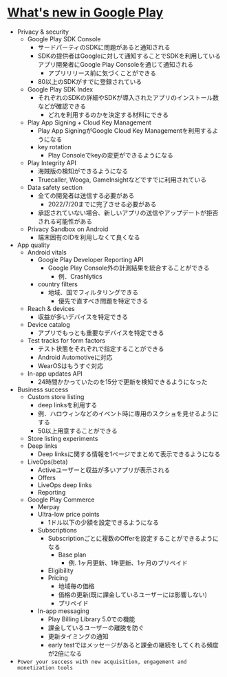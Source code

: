 # [What's new in Google Play](https://io.google/2022/program/e1fe8007-7338-4e33-814b-ecbfcb706c5e/)

* Privacy & security
  * Google Play SDK Console
    * サードパーティのSDKに問題があると通知される
    * SDKの提供者はGoogleに対して通知することでSDKを利用しているアプリ開発者にGoogle Play Consoleを通じて通知される
      * アプリリリース前に気づくことができる
    * 80以上のSDKがすでに登録されている
  * Google Play SDK Index
    * それぞれのSDKの詳細やSDKが導入されたアプリのインストール数などが確認できる
      * どれを利用するのかを決定する材料にできる
  * Play App Signing + Cloud Key Management
    * Play App SigningがGoogle Cloud Key Managementを利用するようになる
    * key rotation
      * Play Consoleでkeyの変更ができるようになる
  * Play Integrity API
    * 海賊版の検知ができるようになる
    * Truecaller, Wooga, GameInsightなどですでに利用されている
  * Data safety section
    * 全ての開発者は送信する必要がある
      * 2022/7/20までに完了させる必要がある
    * 承認されていない場合、新しいアプリの送信やアップデートが拒否される可能性がある
  * Privacy Sandbox on Android
    * 端末固有のIDを利用しなくて良くなる
* App quality
  * Android vitals
    * Google Play Developer Reporting API
      * Google Play Console外の計測結果を統合することができる
        * 例．Crashlytics
    * country filters
      * 地域、国でフィルタリングできる
        * 優先で直すべき問題を特定できる
  * Reach & devices
    * 収益が多いデバイスを特定できる
  * Device catalog
    * アプリでもっとも重要なデバイスを特定できる
  * Test tracks for form factors
    * テスト状態をそれぞれで指定することができる
    * Android Automotiveに対応
    * WearOSはもうすぐ対応
  * In-app updates API
    * 24時間かかっていたのを15分で更新を検知できるようになった
* Business success
  * Custom store listing
    * deep linksを利用する
    * 例．ハロウィンなどのイベント時に専用のスクショを見せるようにする
    * 50以上用意することができる
  * Store listing experiments
  * Deep links
    * Deep linksに関する情報を1ページでまとめて表示できるようになる
  * LiveOps(beta)
    * Activeユーザーと収益が多いアプリが表示される
    * Offers
    * LiveOps deep links
    * Reporting
  * Google Play Commerce
    * Merpay
    * Ultra-low price points
      * 1ドル以下の少額を設定できるようになる
    * Subscriptions
      * Subscriptionごとに複数のOfferを設定することができるようになる
        * Base plan
          * 例. 1ヶ月更新、1年更新、1ヶ月のプリペイド
      * Eligibility
      * Pricing
        * 地域毎の価格
        * 価格の更新(既に課金しているユーザーには影響しない)
        * プリペイド
    * In-app messaging
      * Play Billing Library 5.0での機能
      * 課金しているユーザーの離脱を防ぐ
      * 更新タイミングの通知
      * early testではメッセージがあると課金の継続をしてくれる頻度が2倍になる
* `Power your success with new acquisition, engagement and monetization tools`
